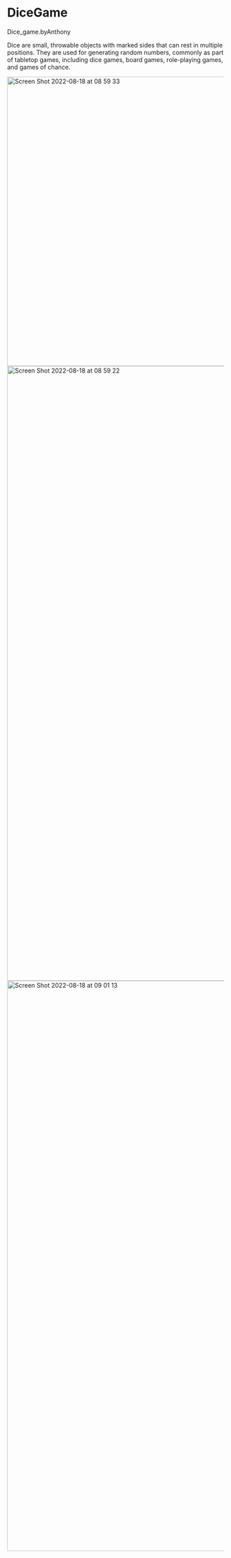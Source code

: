 # DiceGame
Dice_game.byAnthony

Dice are small, throwable objects with marked sides that can rest in multiple positions. They are used for generating random numbers, commonly as part of tabletop games, including dice games, board games, role-playing games, and games of chance.

<img width="672" alt="Screen Shot 2022-08-18 at 08 59 33" src="https://user-images.githubusercontent.com/102682991/185324671-69b058a3-4a87-4f9b-a6f4-30f970386983.png">
<img width="1428" alt="Screen Shot 2022-08-18 at 08 59 22" src="https://user-images.githubusercontent.com/102682991/185324882-4189118e-0374-45ab-b33e-56d02de63571.png">
<img width="1325" alt="Screen Shot 2022-08-18 at 09 01 13" src="https://user-images.githubusercontent.com/102682991/185325675-a7b4721a-5860-48f5-b846-c121ddcceb87.png">
